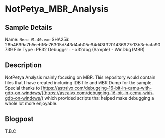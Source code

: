 # NotPetya_MBR_Analysis
## Sample Details
Name: `Nero V1.40.exe`
SHA256: 26b4699a7b9eeb16e76305d843d4ab05e94d43f3201436927e13b3ebafa90739
File Type : PE32 
Debugger : 
	- x32dbg (Sample)
	- WinDbg (MBR)

## Description
NotPetya Analysis mainly focusing on MBR. This repository would contain files that I have created including IDB file and MBR Dump for the sample.
Special thanks to [https://astralvx.com/debugging-16-bit-in-qemu-with-gdb-on-windows/](https://astralvx.com/debugging-16-bit-in-qemu-with-gdb-on-windows/)  which provided scripts that helped make debugging a whole lot more enjoyable.


## Blogpost
T.B.C

